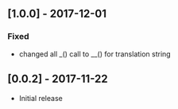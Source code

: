 ## [1.0.0] - 2017-12-01
### Fixed
- changed all _() call to __() for translation string


## [0.0.2] - 2017-11-22
- Initial release


